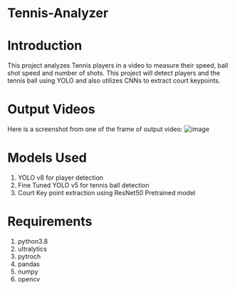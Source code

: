 # Tennis-Analyzer

# Introduction
  This project analyzes Tennis players in a video to measure their speed, ball shot speed and number of shots. This project will detect players and the tennis ball using YOLO and also utilizes CNNs to extract court keypoints.


# Output Videos
Here is a screenshot from one of the frame of output video:
![image](https://github.com/saivarshitnune/Tennis-Analyzer/assets/121888709/a52943ab-0e31-4130-83ac-223cc4f1ed00)


# Models Used
1) YOLO v8 for player detection
2) Fine Tuned YOLO v5 for tennis ball detection
3) Court Key point extraction using ResNet50 Pretrained model

# Requirements
1) python3.8
2) ultralytics
3) pytroch
4) pandas
5) numpy
 6) opencv
